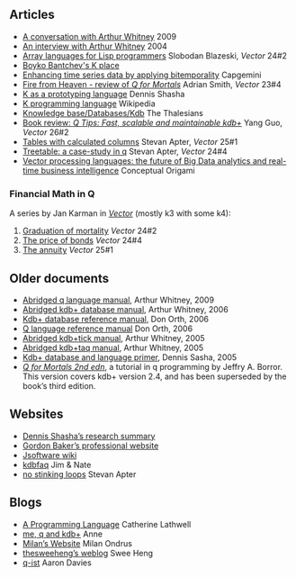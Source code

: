 ## Articles

* [A conversation with Arthur Whitney](http://mags.acm.org/queue/20090203?pg=12) 2009
* [An interview with Arthur Whitney](http://kx.com/media-coverage-arthur-2004.php) 2004
* [Array languages for Lisp programmers](http://archive.vector.org.uk/art10500180) Slobodan Blazeski, _Vector_ 24\#2
* [Boyko Bantchev's K place](http://www.math.bas.bg/bantchev/place/k.html)
* [Enhancing time series data by applying bitemporality](http://www.capgemini.com/insights-and-resources/by-publication/enhancing-time-series-data-by-applying-bitemporality) Capgemini
* [Fire from Heaven - review of _Q for Mortals_](http://archive.vector.org.uk/art10011980) Adrian Smith, _Vector_ 23\#4
* [K as a prototyping language](http://www.cs.nyu.edu/courses/fall02/G22.3033-007/kintro.html) Dennis Shasha
* [K programming language](http://en.wikipedia.org/wiki/K_(programming_language)) Wikipedia
* [Knowledge base/Databases/Kdb](http://www.thalesians.com/finance/index.php/Knowledge_Base/Databases/Kdb) The Thalesians
* [Book review: _Q Tips: Fast, scalable and maintainable kdb+_](http://archive.vector.org.uk/art10501500) Yang Guo, _Vector_ 26\#2
* [Tables with calculated columns](http://archive.vector.org.uk/art10500650) Stevan Apter, _Vector_ 25\#1
* [Treetable: a case-study in q](http://archive.vector.org.uk/art10500340) Stevan Apter, _Vector_ 24\#4
* [Vector processing languages: the future of Big Data analytics and real-time business intelligence](http://conceptualorigami.blogspot.com/2010/12/vector-processing-languages-future-of.html) Conceptual Origami


### Financial Math in Q

A series by Jan Karman in [_Vector_](https://www.vector.org.uk) (mostly k3 with some k4):

1. [Graduation of mortality](http://archive.vector.org.uk/art10500210) _Vector_ 24\#2
2. [The price of bonds](http://archive.vector.org.uk/art10500420) _Vector_ 24\#4
3. [The annuity](http://archive.vector.org.uk/art10500660) _Vector_ 25\#1


## Older documents

* [Abridged q language manual](http://www.kx.com/q/d/q.htm), Arthur Whitney, 2009
* [Abridged kdb+ database manual](http://www.kx.com/q/d/kdb+.htm), Arthur Whitney, 2006
* [Kdb+ database reference manual](http://www.kx.com/q/d/kdb+1.htm), Don Orth, 2006
* [Q language reference manual](http://www.kx.com/q/d/q1.htm) Don Orth, 2006
* [Abridged kdb+tick manual](http://www.kx.com/q/d/tick.htm), Arthur Whitney, 2005
* [Abridged kdb+taq manual](http://www.kx.com/q/d/taq.htm), Arthur Whitney, 2005
* [Kdb+ database and language primer](http://www.kx.com/q/d/primer.htm), Dennis Sasha, 2005
* [_Q for Mortals 2nd edn_](http://code.kx.com/wiki/JB:QforMortals2/contents), a tutorial in q programming by Jeffry A. Borror. This version covers kdb+ version 2.4, and has been superseded by the book&rsquo;s third edition.



## Websites

* [Dennis Shasha&rsquo;s research summary](http://cs.nyu.edu/shasha/papers)
* [Gordon Baker&rsquo;s professional website](http://www.gbkr.com)
* [Jsoftware wiki](http://code.jsoftware.com/)
* [kdbfaq](http://www.kdbfaq.com) Jim & Nate
* [no stinking loops](http://www.nsl.com) Stevan Apter


## Blogs

* [A Programming Language](http://www.aprogramminglanguage.com/) Catherine Lathwell
* [me, q and kdb+](http://lifeisalist.wordpress.com) Anne
* [Milan&rsquo;s Website](http://homepage.hispeed.ch/milano) Milan Ondrus
* [thesweeheng&rsquo;s weblog](http://thesweeheng.wordpress.com/k-and-q) Swee Heng
* [q-ist](http://q-ist.com/) Aaron Davies

